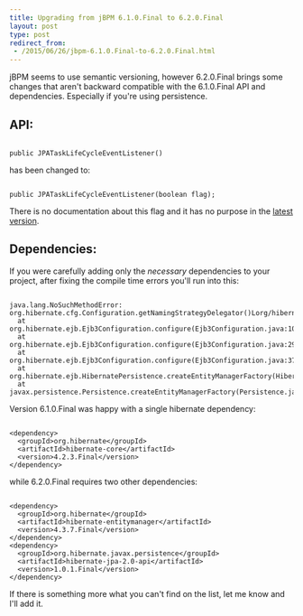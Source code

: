 ```yaml
---
title: Upgrading from jBPM 6.1.0.Final to 6.2.0.Final
layout: post
type: post
redirect_from:
 - /2015/06/26/jbpm-6.1.0.Final-to-6.2.0.Final.html
---
```


jBPM seems to use semantic versioning, however 6.2.0.Final brings some changes that aren't backward compatible with the 6.1.0.Final API and dependencies.
Especially if you're using persistence.

API:
----
<pre><code class="java">
public JPATaskLifeCycleEventListener()
</code></pre>
has been changed to:
<pre><code class="java">
public JPATaskLifeCycleEventListener(boolean flag);
</code></pre>

There is no documentation about this flag and it has no purpose in the [latest version](https://github.com/droolsjbpm/jbpm/blob/04dff973905d3c3cacd3c4e45a420fb3b48945e3/jbpm-human-task/jbpm-human-task-audit/src/main/java/org/jbpm/services/task/audit/JPATaskLifeCycleEventListener.java#L47).

Dependencies:
-------------

If you were carefully adding only the _necessary_ dependencies to your project, after fixing the compile time errors you'll run into this:

<pre><code class="java">
java.lang.NoSuchMethodError: org.hibernate.cfg.Configuration.getNamingStrategyDelegator()Lorg/hibernate/cfg/naming/NamingStrategyDelegator;
  at org.hibernate.ejb.Ejb3Configuration.configure(Ejb3Configuration.java:1066)
  at org.hibernate.ejb.Ejb3Configuration.configure(Ejb3Configuration.java:295)
  at org.hibernate.ejb.Ejb3Configuration.configure(Ejb3Configuration.java:376)
  at org.hibernate.ejb.HibernatePersistence.createEntityManagerFactory(HibernatePersistence.java:58)
  at javax.persistence.Persistence.createEntityManagerFactory(Persistence.java:63)
</code></pre>

Version 6.1.0.Final was happy with a single hibernate dependency:

<pre><code class="xml">
&lt;dependency&gt;
  &lt;groupId&gt;org.hibernate&lt;/groupId&gt;
  &lt;artifactId&gt;hibernate-core&lt;/artifactId&gt;
  &lt;version&gt;4.2.3.Final&lt;/version&gt;
&lt;/dependency&gt;
</code></pre>

while 6.2.0.Final requires two other dependencies:

<pre><code class="xml">
&lt;dependency&gt;
  &lt;groupId&gt;org.hibernate&lt;/groupId&gt;
  &lt;artifactId&gt;hibernate-entitymanager&lt;/artifactId&gt;
  &lt;version&gt;4.3.7.Final&lt;/version&gt;
&lt;/dependency&gt;
&lt;dependency&gt;
  &lt;groupId&gt;org.hibernate.javax.persistence&lt;/groupId&gt;
  &lt;artifactId&gt;hibernate-jpa-2.0-api&lt;/artifactId&gt;
  &lt;version&gt;1.0.1.Final&lt;/version&gt;
&lt;/dependency&gt;
</code></pre>

If there is something more what you can't find on the list, let me know and I'll add it.
